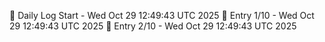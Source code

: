 📅 Daily Log Start - Wed Oct 29 12:49:43 UTC 2025
📌 Entry 1/10 - Wed Oct 29 12:49:43 UTC 2025
📌 Entry 2/10 - Wed Oct 29 12:49:43 UTC 2025
